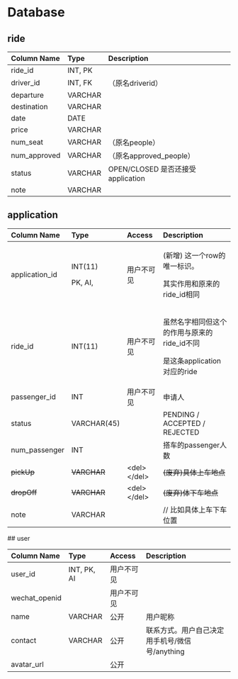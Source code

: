 # Database

## ride

| Column Name | Type | Description |
| :--- | :--- | :--- |
| ride\_id | INT, PK |  |
| driver\_id | INT, FK | （原名driverid） |
| departure | VARCHAR |  |
| destination | VARCHAR |  |
| date | DATE |  |
| price | VARCHAR |  |
| num\_seat | VARCHAR | （原名people） |
| num\_approved | VARCHAR | （原名approved\_people） |
| status | VARCHAR | OPEN/CLOSED  是否还接受application |
| note | VARCHAR |  |

## application

<table>
  <thead>
    <tr>
      <th style="text-align:left">Column Name</th>
      <th style="text-align:left">Type</th>
      <th style="text-align:left">Access</th>
      <th style="text-align:left">Description</th>
    </tr>
  </thead>
  <tbody>
    <tr>
      <td style="text-align:left">application_id</td>
      <td style="text-align:left">
        <p>INT(11)</p>
        <p>PK, AI,
          <br />
        </p>
      </td>
      <td style="text-align:left">&#x7528;&#x6237;&#x4E0D;&#x53EF;&#x89C1;</td>
      <td style="text-align:left">
        <p>(&#x65B0;&#x589E;) &#x8FD9;&#x4E00;&#x4E2A;row&#x7684;&#x552F;&#x4E00;&#x6807;&#x8BC6;&#x3002;</p>
        <p>&#x5176;&#x5B9E;&#x4F5C;&#x7528;&#x548C;&#x539F;&#x6765;&#x7684;ride_id&#x76F8;&#x540C;</p>
      </td>
    </tr>
    <tr>
      <td style="text-align:left">ride_id</td>
      <td style="text-align:left">INT(11)</td>
      <td style="text-align:left">&#x7528;&#x6237;&#x4E0D;&#x53EF;&#x89C1;</td>
      <td style="text-align:left">
        <p>&#x867D;&#x7136;&#x540D;&#x5B57;&#x76F8;&#x540C;&#x4F46;&#x8FD9;&#x4E2A;&#x7684;&#x4F5C;&#x7528;&#x4E0E;&#x539F;&#x6765;&#x7684;ride_id&#x4E0D;&#x540C;</p>
        <p>&#x662F;&#x8FD9;&#x6761;application&#x5BF9;&#x5E94;&#x7684;ride</p>
      </td>
    </tr>
    <tr>
      <td style="text-align:left">passenger_id</td>
      <td style="text-align:left">INT</td>
      <td style="text-align:left">&#x7528;&#x6237;&#x4E0D;&#x53EF;&#x89C1;</td>
      <td style="text-align:left">&#x7533;&#x8BF7;&#x4EBA;</td>
    </tr>
    <tr>
      <td style="text-align:left">status</td>
      <td style="text-align:left">VARCHAR(45)</td>
      <td style="text-align:left"></td>
      <td style="text-align:left">PENDING / ACCEPTED / REJECTED</td>
    </tr>
    <tr>
      <td style="text-align:left">num_passenger</td>
      <td style="text-align:left">INT</td>
      <td style="text-align:left"></td>
      <td style="text-align:left">&#x642D;&#x8F66;&#x7684;passenger&#x4EBA;&#x6570;</td>
    </tr>
    <tr>
      <td style="text-align:left"><del>pickUp</del>
      </td>
      <td style="text-align:left"><del>VARCHAR</del>
      </td>
      <td style="text-align:left">&lt;del&gt;&lt;/del&gt;</td>
      <td style="text-align:left"><del>(&#x5E9F;&#x5F03;)&#x5177;&#x4F53;&#x4E0A;&#x8F66;&#x5730;&#x70B9;</del>
      </td>
    </tr>
    <tr>
      <td style="text-align:left"><del>dropOff</del>
      </td>
      <td style="text-align:left"><del>VARCHAR</del>
      </td>
      <td style="text-align:left">&lt;del&gt;&lt;/del&gt;</td>
      <td style="text-align:left"><del>(&#x5E9F;&#x5F03;)&#x4F53;&#x4E0B;&#x8F66;&#x5730;&#x70B9;</del>
      </td>
    </tr>
    <tr>
      <td style="text-align:left">note</td>
      <td style="text-align:left">VARCHAR</td>
      <td style="text-align:left"></td>
      <td style="text-align:left">// &#x6BD4;&#x5982;&#x5177;&#x4F53;&#x4E0A;&#x8F66;&#x4E0B;&#x8F66;&#x4F4D;&#x7F6E;</td>
    </tr>
  </tbody>
</table>## user

| Column Name | Type | Access | Description |
| :--- | :--- | :--- | :--- |
| user\_id | INT, PK, AI | 用户不可见 |  |
| wechat\_openid |  | 用户不可见 |  |
| name | VARCHAR | 公开 | 用户昵称 |
| contact | VARCHAR | 公开 | 联系方式。用户自己决定用手机号/微信号/anything |
| avatar\_url |  | 公开 |  |



